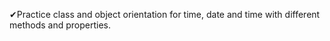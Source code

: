 ✔Practice class and object orientation for time, date and time with different methods and properties.
